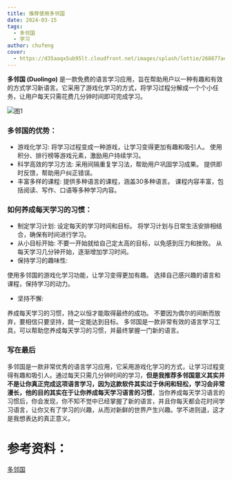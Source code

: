 ```yaml
---
title: 推荐使用多邻国
date: 2024-03-15
tags:
  - 多邻国
  - 学习
author: chufeng
cover:
  - https://d35aaqx5ub95lt.cloudfront.net/images/splash/lottie/268877aef1bcca8a53f24b746483346c.svg
---
```

**多邻国 (Duolingo)** 是一款免费的语言学习应用，旨在帮助用户以一种有趣和有效的方式学习新语言。它采用了游戏化学习的方式，将学习过程分解成一个个小任务<!-- more -->，让用户每天只需花费几分钟时间即可完成学习。 

![图1](https://d35aaqx5ub95lt.cloudfront.net/images/splash/lottie/268877aef1bcca8a53f24b746483346c.svg)

### 多邻国的优势： 
-  游戏化学习:
将学习过程变成一种游戏，让学习变得更加有趣和吸引人。
使用积分、排行榜等游戏元素，激励用户持续学习。
-  科学高效的学习方法:
采用间隔重复学习法，帮助用户巩固学习成果。
提供即时反馈，帮助用户纠正错误。
-  丰富多样的课程:
提供多种语言的课程，涵盖30多种语言。
课程内容丰富，包括阅读、写作、口语等多种学习内容。

### 如何养成每天学习的习惯：
-  制定学习计划:
设定每天的学习时间和目标。
将学习计划与日常生活安排相结合，确保有时间进行学习。
-  从小目标开始:
不要一开始就给自己定太高的目标，以免感到压力和挫败。
从每天学习几分钟开始，逐渐增加学习时间。
-  保持学习的趣味性:

使用多邻国的游戏化学习功能，让学习变得更加有趣。
选择自己感兴趣的语言和课程，保持学习的动力。
-  坚持不懈:

养成每天学习的习惯，持之以恒才能取得最终的成功。
不要因为偶尔的间断而放弃，要相信只要坚持，就一定能达到目标。
多邻国是一款非常有效的语言学习工具，可以帮助您养成每天学习的习惯，并最终掌握一门新的语言。

### 写在最后

多邻国是一款非常优秀的语言学习应用，它采用游戏化学习的方式，让学习过程变得有趣和吸引人。通过每天只需几分钟时间的学习，**但是我推荐多邻国意义其实并不是让你真正完成这项语言学习，因为这款软件其实过于休闲和轻松，学习会非常漫长，他的目的其实在于让你养成每天学习语言的习惯**，当你养成每天学习语言的习惯后，你会发现，你不知不觉中已经掌握了新的语言，并且你每天都会花时间学习语言，让你又有了学习的兴趣，从而对新鲜的世界产生兴趣。学不进则退，这才是我想表达的真正意义。
# 参考资料：
[多邻国](https://www.duolingo.com/)